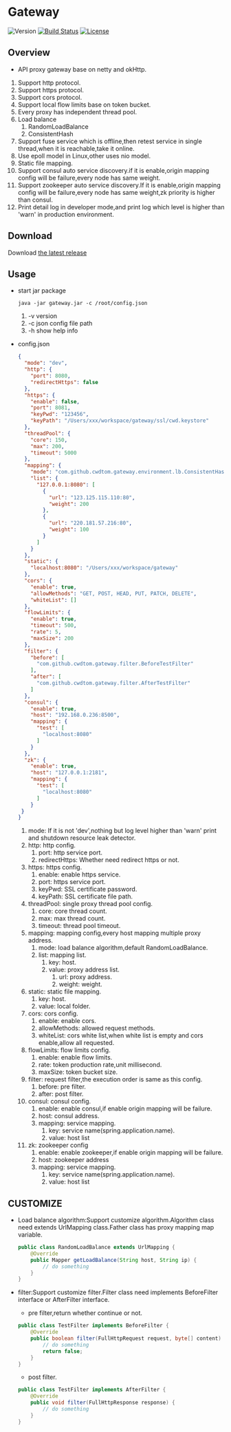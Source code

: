 # Gateway

![Version](https://img.shields.io/badge/version-3.1.1-green.svg)
[![Build Status](https://travis-ci.org/cwdtom/gateway.svg?branch=master)](https://travis-ci.org/cwdtom/gateway)
[![License](https://img.shields.io/badge/license-MIT-blue.svg)](http://opensource.org/licenses/MIT)

## Overview
- API proxy gateway base on netty and okHttp.
1. Support http protocol.
1. Support https protocol.
1. Support cors protocol.
1. Support local flow limits base on token bucket.
1. Every proxy has independent thread pool.
1. Load balance
    1. RandomLoadBalance
    1. ConsistentHash
1. Support fuse service which is offline,then retest service in single thread,when it is reachable,take it online.
1. Use epoll model in Linux,other uses nio model.
1. Static file mapping.
1. Support consul auto service discovery.if it is enable,origin mapping config will be failure,every node has same weight.
1. Support zookeeper auto service discovery.If it is enable,origin mapping config will be failure,every node has same weight,zk priority is higher than consul.
1. Print detail log in developer mode,and print log which level is higher than 'warn' in production environment.

## Download

Download [the latest release](https://github.com/cwdtom/gateway/releases/download/3.1.0/gateway-3.1.0.jar)

## Usage

- start jar package
    ```shell
    java -jar gateway.jar -c /root/config.json
    ```
    1. -v version
    1. -c json config file path
    1. -h show help info
    
- config.json
    ```json
    {
      "mode": "dev",
      "http": {
        "port": 8080,
        "redirectHttps": false
      },
      "https": {
        "enable": false,
        "port": 8081,
        "keyPwd": "123456",
        "keyPath": "/Users/xxx/workspace/gateway/ssl/cwd.keystore"
      },
      "threadPool": {
        "core": 150,
        "max": 200,
        "timeout": 5000
      },
      "mapping": {
        "mode": "com.github.cwdtom.gateway.environment.lb.ConsistentHash",
        "list": {
          "127.0.0.1:8080": [
            {
              "url": "123.125.115.110:80",
              "weight": 200
            },
            {
              "url": "220.181.57.216:80",
              "weight": 100
            }
          ]
        }
      },
      "static": {
        "localhost:8080": "/Users/xxx/workspace/gateway"
      },
      "cors": {
        "enable": true,
        "allowMethods": "GET, POST, HEAD, PUT, PATCH, DELETE",
        "whiteList": []
      },
      "flowLimits": {
        "enable": true,
        "timeout": 500,
        "rate": 5,
        "maxSize": 200
      },
      "filter": {
        "before": [
          "com.github.cwdtom.gateway.filter.BeforeTestFilter"
        ],
        "after": [
          "com.github.cwdtom.gateway.filter.AfterTestFilter"
        ]
      },
      "consul": {
        "enable": true,
        "host": "192.168.0.236:8500",
        "mapping": {
          "test": [
            "localhost:8080"
          ]
        }
      },
      "zk": {
        "enable": true,
        "host": "127.0.0.1:2181",
        "mapping": {
          "test": [
            "localhost:8080"
          ]
        }
     }
    }
    ```
    1. mode: If it is not 'dev',nothing but log level higher than 'warn' print and shutdown resource leak detector.
    1. http: http config.
        1. port: http service port.
        1. redirectHttps: Whether need redirect https or not.
    1. https: https config.
        1. enable: enable https service.
        1. port: https service port.
        1. keyPwd: SSL certificate password.
        1. keyPath: SSL certificate file path.
    1. threadPool: single proxy thread pool config.
        1. core: core thread count.
        1. max: max thread count.
        1. timeout: thread pool timeout.
    1. mapping: mapping config,every host mapping multiple proxy address.
        1. mode: load balance algorithm,default RandomLoadBalance.
        1. list: mapping list.
            1. key: host.
            1. value: proxy address list.
                1. url: proxy address.
                1. weight: weight.
    1. static: static file mapping.
        1. key: host.
        1. value: local folder.
    1. cors: cors config.
        1. enable: enable cors.
        1. allowMethods: allowed request methods.
        1. whiteList: cors white list,when white list is empty and cors enable,allow all requested.
    1. flowLimits: flow limits config.
        1. enable: enable flow limits.
        1. rate: token production rate,unit millisecond.
        1. maxSize: token bucket size.
    1. filter: request filter,the execution order is same as this config.
        1. before: pre filter.
        1. after: post filter.
    1. consul: consul config.
        1. enable: enable consul,if enable origin mapping will be failure.
        1. host: consul address.
        1. mapping: service mapping.
            1. key: service name(spring.application.name).
            1. value: host list
    1. zk: zookeeper config
        1. enable: enable zookeeper,if enable origin mapping will be failure.
        1. host: zookeeper address
        1. mapping: service mapping.
            1. key: service name(spring.application.name).
            1. value: host list

## CUSTOMIZE

- Load balance algorithm:Support customize algorithm.Algorithm class need extends UrlMapping class.Father class has proxy mapping map variable.

    ```java
    public class RandomLoadBalance extends UrlMapping {
        @Override
        public Mapper getLoadBalance(String host, String ip) {
            // do something
        }
    }
    ```
    
- filter:Support customize filter.Filter class need implements BeforeFilter interface or AfterFilter interface.

    - pre filter,return whether continue or not.
    
    ```java
    public class TestFilter implements BeforeFilter {
        @Override
        public boolean filter(FullHttpRequest request, byte[] content) {
            // do something
            return false;
        }
    }
    ```
    
    - post filter.
    
    ```java
    public class TestFilter implements AfterFilter {  
        @Override
        public void filter(FullHttpResponse response) {
            // do something
        }
    }
    ```
